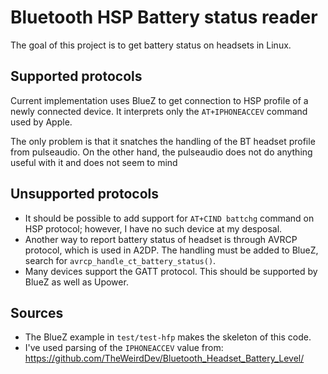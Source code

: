 # Bluetooth HSP Battery status reader

The goal of this project is to get battery status on headsets in Linux.

## Supported protocols
Current implementation uses BlueZ to get connection to HSP profile of a newly connected device.
It interprets only the `AT+IPHONEACCEV` command used by Apple.

The only problem is that it snatches the handling of the BT headset profile from pulseaudio. 
On the other hand, the pulseaudio does not do anything useful with it and does not seem to mind

## Unsupported protocols

* It should be possible to add support for `AT+CIND battchg` command on HSP protocol; 
however, I have no such device at my desposal.
* Another way to report battery status of headset is through AVRCP protocol, which is used in A2DP. 
The handling must be added to BlueZ, search for `avrcp_handle_ct_battery_status()`.
* Many devices support the GATT protocol. This should be supported by BlueZ as well as Upower.

## Sources
* The BlueZ example in `test/test-hfp` makes the skeleton of this code.
* I've used parsing of the `IPHONEACCEV` value from: https://github.com/TheWeirdDev/Bluetooth_Headset_Battery_Level/
